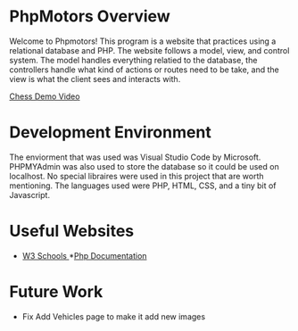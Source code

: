 # PhpMotors Overview
Welcome to Phpmotors!  This program is a website that practices using a relational database and PHP.  The website follows a model, view, and control system.  The model handles everything relatied to the database, the controllers handle what kind of actions or routes need to be take, and the view is what the client sees and interacts with.

[Chess Demo Video](http://youtube.link.goes.here)

# Development Environment

The enviorment that was used was Visual Studio Code by Microsoft.  PHPMYAdmin was also used to store the database so it could be used on localhost. 
No special libraires were used in this project that are worth mentioning.  The languages used were PHP, HTML, CSS, and a tiny bit of Javascript.

# Useful Websites
* [W3 Schools ](https://www.w3schools.com/php/)
*[Php Documentation](https://www.php.net/docs.php)

# Future Work
* Fix Add Vehicles page to make it add new images
